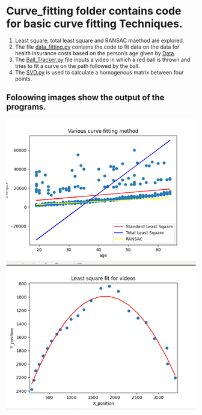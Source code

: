 # Curve_fitting folder contains code for basic curve fitting Techniques.
1. Least square, total least square and RANSAC maethod are explored.
2. The file [data_fitting.py](./data_fitting.py) contains the code to fit data on the data for health insurance costs based on the person’s age given by [Data](./Data.csv).
3. The [Ball_Tracker.py](./Ball_Tracker.py) file inputs a video in which a red ball is thrown and tries to fit a curve on the path followed by the ball.
4. The  [SVD.py](./SVD.py) is used to calculate a homogenous matrix between four points.


## Foloowing images show the output of the programs.
![Curve fitting output](./Output_images/Curve_fitting.png)
![Curve fitted to the path of the ball](./Output_images/Path_fitting.png)
